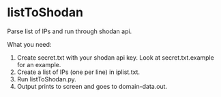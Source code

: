 # listToShodan
Parse list of IPs and run through shodan api.

What you need:
1. Create secret.txt with your shodan api key. Look at secret.txt.example for an example.
2. Create a list of IPs (one per line) in iplist.txt.
3. Run listToShodan.py.
4. Output prints to screen and goes to domain-data.out.
